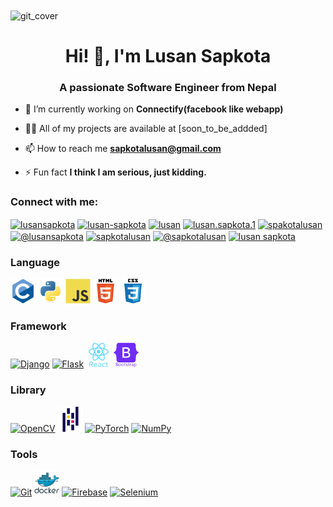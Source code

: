<img align="center" src="https://github.com/Lusan-sapkota/Lusan-sapkota/assets/91797475/1cb7f2dd-1e7a-46ac-9dfc-45705c9e264f" alt="git_cover"/>
<h1 align="center">Hi!
👋, I'm Lusan Sapkota</h1>
<h3 align="center">A passionate Software Engineer from Nepal</h3>

- 🔭 I’m currently working on **Connectify(facebook like webapp)**

- 👨‍💻 All of my projects are available at [soon_to_be_addded]

- 📫 How to reach me **sapkotalusan@gmail.com**

- ⚡ Fun fact **I think I am serious, just kidding.**

<h3 align="left">Connect with me:</h3>
<p align="left">
<a href="https://twitter.com/lusansapkota" target="blank"><img align="center" src="https://raw.githubusercontent.com/rahuldkjain/github-profile-readme-generator/master/src/images/icons/Social/twitter.svg" alt="lusansapkota" height="30" width="40" /></a>
<a href="https://linkedin.com/in/lusan-sapkota" target="blank"><img align="center" src="https://raw.githubusercontent.com/rahuldkjain/github-profile-readme-generator/master/src/images/icons/Social/linked-in-alt.svg" alt="lusan-sapkota" height="30" width="40" /></a>
<a href="https://stackoverflow.com/users/lusan" target="blank"><img align="center" src="https://raw.githubusercontent.com/rahuldkjain/github-profile-readme-generator/master/src/images/icons/Social/stack-overflow.svg" alt="lusan" height="30" width="40" /></a>
<a href="https://fb.com/lusan.sapkota.1" target="blank"><img align="center" src="https://raw.githubusercontent.com/rahuldkjain/github-profile-readme-generator/master/src/images/icons/Social/facebook.svg" alt="lusan.sapkota.1" height="30" width="40" /></a>
<a href="https://instagram.com/spakotalusan" target="blank"><img align="center" src="https://raw.githubusercontent.com/rahuldkjain/github-profile-readme-generator/master/src/images/icons/Social/instagram.svg" alt="spakotalusan" height="30" width="40" /></a>
<a href="https://medium.com/@lusansapkota" target="blank"><img align="center" src="https://raw.githubusercontent.com/rahuldkjain/github-profile-readme-generator/master/src/images/icons/Social/medium.svg" alt="@lusansapkota" height="30" width="40" /></a>
<a href="https://www.codechef.com/users/sapkotalusan" target="blank"><img align="center" src="https://cdn.jsdelivr.net/npm/simple-icons@3.1.0/icons/codechef.svg" alt="sapkotalusan" height="30" width="40" /></a>
<a href="https://www.hackerrank.com/@sapkotalusan" target="blank"><img align="center" src="https://raw.githubusercontent.com/rahuldkjain/github-profile-readme-generator/master/src/images/icons/Social/hackerrank.svg" alt="@sapkotalusan" height="30" width="40" /></a>
<a href="https://www.leetcode.com/lusan sapkota" target="blank"><img align="center" src="https://raw.githubusercontent.com/rahuldkjain/github-profile-readme-generator/master/src/images/icons/Social/leet-code.svg" alt="lusan sapkota" height="30" width="40" /></a>
</p>

### Language
[<img src="https://raw.githubusercontent.com/devicons/devicon/master/icons/c/c-original.svg" alt="C" width="40" height="40"/>](https://www.cprogramming.com/) [<img src="https://raw.githubusercontent.com/devicons/devicon/master/icons/python/python-original.svg" alt="Python" width="40" height="40"/>](https://www.python.org/) [<img src="https://raw.githubusercontent.com/devicons/devicon/master/icons/javascript/javascript-original.svg" alt="JavaScript" width="40" height="40"/>](https://developer.mozilla.org/en-US/docs/Web/JavaScript) [<img src="https://raw.githubusercontent.com/devicons/devicon/master/icons/html5/html5-original-wordmark.svg" alt="HTML" width="40" height="40"/>](https://developer.mozilla.org/en-US/docs/Web/HTML) [<img src="https://raw.githubusercontent.com/devicons/devicon/master/icons/css3/css3-original-wordmark.svg" alt="CSS" width="40" height="40"/>](https://developer.mozilla.org/en-US/docs/Web/CSS)

### Framework
[<img src="https://cdn.worldvectorlogo.com/logos/django.svg" alt="Django" width="40" height="40"/>](https://www.djangoproject.com/) [<img src="https://www.vectorlogo.zone/logos/pocoo_flask/pocoo_flask-icon.svg" alt="Flask" width="40" height="40"/>](https://flask.palletsprojects.com/) [<img src="https://raw.githubusercontent.com/devicons/devicon/master/icons/react/react-original-wordmark.svg" alt="React" width="40" height="40"/>](https://reactjs.org/) [<img src="https://raw.githubusercontent.com/devicons/devicon/master/icons/bootstrap/bootstrap-plain-wordmark.svg" alt="Bootstrap" width="40" height="40"/>](https://getbootstrap.com/)

### Library
[<img src="https://www.vectorlogo.zone/logos/opencv/opencv-icon.svg" alt="OpenCV" width="40" height="40"/>](https://opencv.org/) [<img src="https://raw.githubusercontent.com/devicons/devicon/2ae2a900d2f041da66e950e4d48052658d850630/icons/pandas/pandas-original.svg" alt="Pandas" width="40" height="40"/>](https://pandas.pydata.org/) [<img src="https://www.vectorlogo.zone/logos/pytorch/pytorch-icon.svg" alt="PyTorch" width="40" height="40"/>](https://pytorch.org/) [<img src="https://www.vectorlogo.zone/logos/python/numpy-icon.svg" alt="NumPy" width="40" height="40"/>](https://numpy.org/)

### Tools
[<img src="https://www.vectorlogo.zone/logos/git-scm/git-scm-icon.svg" alt="Git" width="40" height="40"/>](https://git-scm.com/) [<img src="https://raw.githubusercontent.com/devicons/devicon/master/icons/docker/docker-original-wordmark.svg" alt="Docker" width="40" height="40"/>](https://www.docker.com/) [<img src="https://www.vectorlogo.zone/logos/firebase/firebase-icon.svg" alt="Firebase" width="40" height="40"/>](https://firebase.google.com/) [<img src="https://raw.githubusercontent.com/devicons/devicon/master/icons/selenium/selenium-original-wordmark.svg" alt="Selenium" width="40" height="40"/>](https://www.selenium.dev/)



